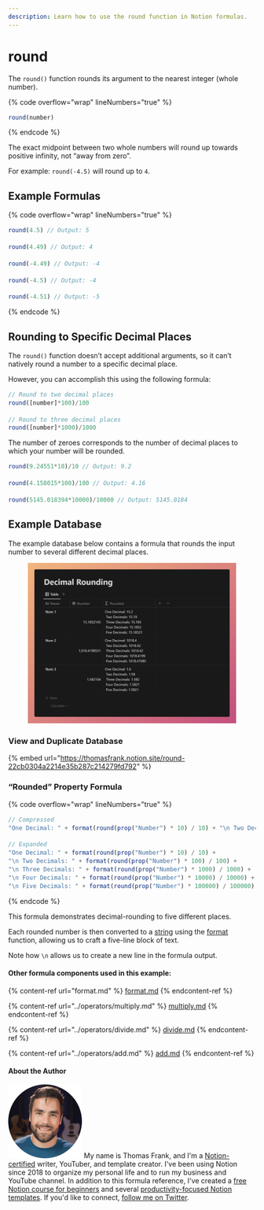 ```yaml
---
description: Learn how to use the round function in Notion formulas.
---
```


# round

The `round()` function rounds its argument to the nearest integer (whole number).

{% code overflow="wrap" lineNumbers="true" %}
```jsx
round(number)
```
{% endcode %}

The exact midpoint between two whole numbers will round up towards positive infinity, not “away from zero”.

For example: `round(-4.5)` will round up to `4`.

## Example Formulas

{% code overflow="wrap" lineNumbers="true" %}
```jsx
round(4.5) // Output: 5

round(4.49) // Output: 4

round(-4.49) // Output: -4

round(-4.5) // Output: -4

round(-4.51) // Output: -5
```
{% endcode %}

## Rounding to Specific Decimal Places

The `round()` function doesn’t accept additional arguments, so it can’t natively round a number to a specific decimal place.

However, you can accomplish this using the following formula:

```jsx
// Round to two decimal places
round([number]*100)/100

// Round to three decimal places
round([number]*1000)/1000
```

The number of zeroes corresponds to the number of decimal places to which your number will be rounded.

```jsx
round(9.24551*10)/10 // Output: 9.2

round(4.158015*100)/100 // Output: 4.16

round(5145.018394*10000)/10000 // Output: 5145.0184
```

## Example Database

The example database below contains a formula that rounds the input number to several different decimal places.

<figure><img src="../../.gitbook/assets/Round Funtion - Notion Formulas.png" alt=""><figcaption></figcaption></figure>

### View and Duplicate Database

{% embed url="https://thomasfrank.notion.site/round-22cb0304a2214e35b287c214279fd792" %}

### “Rounded” Property Formula

{% code overflow="wrap" lineNumbers="true" %}
```jsx
// Compressed
"One Decimal: " + format(round(prop("Number") * 10) / 10) + "\n Two Decimals: " + format(round(prop("Number") * 100) / 100) + "\n Three Decimals: " + format(round(prop("Number") * 1000) / 1000) + "\n Four Decimals: " + format(round(prop("Number") * 10000) / 10000) + "\n Five Decimals: " + format(round(prop("Number") * 100000) / 100000)

// Expanded
"One Decimal: " + format(round(prop("Number") * 10) / 10) + 
"\n Two Decimals: " + format(round(prop("Number") * 100) / 100) + 
"\n Three Decimals: " + format(round(prop("Number") * 1000) / 1000) + 
"\n Four Decimals: " + format(round(prop("Number") * 10000) / 10000) + 
"\n Five Decimals: " + format(round(prop("Number") * 100000) / 100000)
```
{% endcode %}

This formula demonstrates decimal-rounding to five different places.

Each rounded number is then converted to a [string](../../formula-basics/data-types/string.md) using the [format](format.md) function, allowing us to craft a five-line block of text.

Note how `\n` allows us to create a new line in the formula output.

#### Other formula components used in this example:

{% content-ref url="format.md" %}
[format.md](format.md)
{% endcontent-ref %}

{% content-ref url="../operators/multiply.md" %}
[multiply.md](../operators/multiply.md)
{% endcontent-ref %}

{% content-ref url="../operators/divide.md" %}
[divide.md](../operators/divide.md)
{% endcontent-ref %}

{% content-ref url="../operators/add.md" %}
[add.md](../operators/add.md)
{% endcontent-ref %}

#### About the Author

<img src="../../.gitbook/assets/Notion Fundamentals with Thomas Frank - Avatar 2021 compressed (1).png" alt="" data-size="line"> My name is Thomas Frank, and I'm a [Notion-certified](https://www.credly.com/badges/95fae13a-17bf-4b4a-a3d2-d58c8a3e6a2a/public\_url) writer, YouTuber, and template creator. I've been using Notion since 2018 to organize my personal life and to run my business and YouTube channel. In addition to this formula reference, I've created a [free Notion course for beginners](https://thomasjfrank.com/fundamentals/) and several [productivity-focused Notion templates](https://thomasjfrank.com/templates/). If you'd like to connect, [follow me on Twitter](https://twitter.com/TomFrankly).

